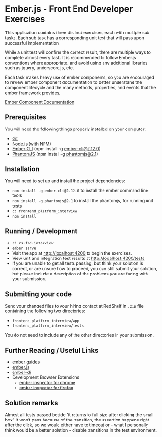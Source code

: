 # Ember.js - Front End Developer Exercises

This application contains three distinct exercises, each with multiple sub tasks.
Each sub task has a corresponding unit test that will pass upon successful implementation.

While a unit test will confirm the correct result, there are multiple ways to complete almost every task.
It is recommended to follow Ember.js conventions where appropriate, and avoid using any additional libraries such as jquery, underscore.js, etc.

Each task makes heavy use of ember components, so you are encouraged to review ember component documentation to
better understand the component lifecycle and the many methods, properties, and events that the ember framework provides.

[Ember Component Documentation](http://emberjs.com/api/classes/Ember.Component.html)

## Prerequisites

You will need the following things properly installed on your computer:

* [Git](https://git-scm.com/)
* [Node.js](https://nodejs.org/) (with NPM)
* [Ember CLI](https://ember-cli.com/) (npm install -g ember-cli@2.12.0)
* [PhantomJS](http://phantomjs.org/) (npm install -g phantomjs@2.1)

## Installation

You will need to set up and install the project dependencies:

* `npm install -g ember-cli@2.12.0` to install the ember command line tools
* `npm install -g phantomjs@2.1` to install the phantomjs, for running unit tests
* `cd frontend_platform_interview`
* `npm install`

## Running / Development

* `cd rs-fed-interview`
* `ember serve`
* Visit the app at [http://localhost:4200](http://localhost:4200) to begin the exercises.
* View unit and integration test results at [http://localhost:4200/tests](http://localhost:4200/tests)
* If you are unable to get all tests passing, but think your solution is correct, or are unsure how to proceed, you can still submit your solution, but please include a description of the problems you are facing with your submission.

## Submitting your code

Send your changed files to your hiring contact at RedShelf in `.zip` file containing the following two directories:

* `frontend_platform_interview/app`
* `frontend_platform_interview/tests`

You do not need to include any of the other directories in your submission.


## Further Reading / Useful Links

* [ember guides](https://guides.emberjs.com/v2.12.0/)
* [ember.js](http://emberjs.com/)
* [ember-cli](https://ember-cli.com/)
* Development Browser Extensions
  * [ember inspector for chrome](https://chrome.google.com/webstore/detail/ember-inspector/bmdblncegkenkacieihfhpjfppoconhi)
  * [ember inspector for firefox](https://addons.mozilla.org/en-US/firefox/addon/ember-inspector/)

## Solution remarks

Almost all tests passed beside 'it returns to full size after clicking the small box'.
It won't pass because of the transition, the assertion happens right after the click, so we would either have to timeout or - what I personally think would be a better solution - disable transitions in the test environment.

